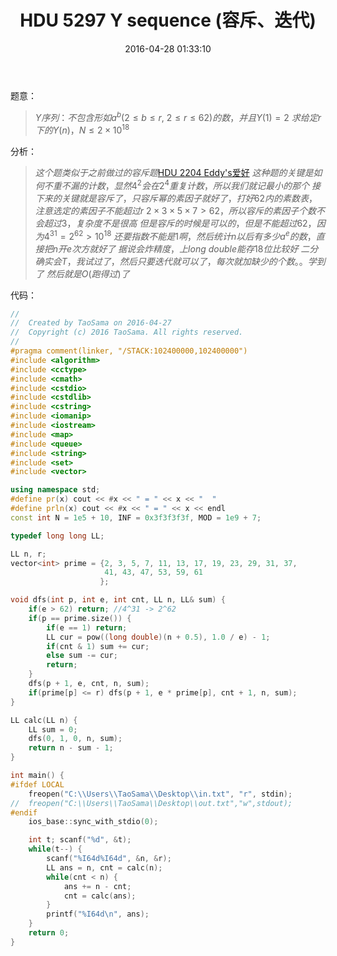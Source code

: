 ﻿---
title: HDU 5297 Y sequence (容斥、迭代)
categories:
  - 数学
  - 容斥
  - 
tags:
  - 容斥
  - 迭代
date: 2016-04-28 01:33:10
toc: 
---
题意：
>$Y序列：不包含形如a^b(2\le b\le r,\ 2\le r\le 62)的数，并且Y(1)=2$
$求给定r下的Y(n)，N\le 2\times 10^{18}$

<!-- more -->

分析：
>$这个题类似于之前做过的容斥题$[HDU 2204 Eddy's爱好](http://acm.hdu.edu.cn/showproblem.php?pid=2204)
$这种题的关键是如何不重不漏的计数，显然4^2会在2^4重复计数，所以我们就记最小的那个$
$接下来的关键就是容斥了，只容斥幂的素因子就好了，打好62内的素数表，注意选定的素因子不能超过r$
$2\times 3\times 5\times 7>62，所以容斥的素因子个数不会超过3，复杂度不是很高$
$但是容斥的时候是可以的，但是不能超过62，因为4^{31}=2^{62}>10^{18}$
$还要指数不能是1啊，然后统计n以后有多少a^e的数，直接把n开e次方就好了$
$据说会炸精度，上long\ double能存18位比较好$
$二分确实会T，我试过了，然后只要迭代就可以了，每次就加缺少的个数。。学到了$
$然后就是O(跑得过)了$

代码：
```cpp
//
//  Created by TaoSama on 2016-04-27
//  Copyright (c) 2016 TaoSama. All rights reserved.
//
#pragma comment(linker, "/STACK:102400000,102400000")
#include <algorithm>
#include <cctype>
#include <cmath>
#include <cstdio>
#include <cstdlib>
#include <cstring>
#include <iomanip>
#include <iostream>
#include <map>
#include <queue>
#include <string>
#include <set>
#include <vector>

using namespace std;
#define pr(x) cout << #x << " = " << x << "  "
#define prln(x) cout << #x << " = " << x << endl
const int N = 1e5 + 10, INF = 0x3f3f3f3f, MOD = 1e9 + 7;

typedef long long LL;

LL n, r;
vector<int> prime = {2, 3, 5, 7, 11, 13, 17, 19, 23, 29, 31, 37,
                     41, 43, 47, 53, 59, 61
                    };

void dfs(int p, int e, int cnt, LL n, LL& sum) {
    if(e > 62) return; //4^31 -> 2^62
    if(p == prime.size()) {
        if(e == 1) return;
        LL cur = pow((long double)(n + 0.5), 1.0 / e) - 1;
        if(cnt & 1) sum += cur;
        else sum -= cur;
        return;
    }
    dfs(p + 1, e, cnt, n, sum);
    if(prime[p] <= r) dfs(p + 1, e * prime[p], cnt + 1, n, sum);
}

LL calc(LL n) {
    LL sum = 0;
    dfs(0, 1, 0, n, sum);
    return n - sum - 1;
}

int main() {
#ifdef LOCAL
    freopen("C:\\Users\\TaoSama\\Desktop\\in.txt", "r", stdin);
//  freopen("C:\\Users\\TaoSama\\Desktop\\out.txt","w",stdout);
#endif
    ios_base::sync_with_stdio(0);

    int t; scanf("%d", &t);
    while(t--) {
        scanf("%I64d%I64d", &n, &r);
        LL ans = n, cnt = calc(n);
        while(cnt < n) {
            ans += n - cnt;
            cnt = calc(ans);
        }
        printf("%I64d\n", ans);
    }
    return 0;
}
```